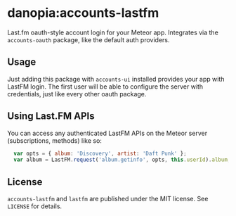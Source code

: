 # danopia:accounts-lastfm
Last.fm oauth-style account login for your Meteor app. Integrates via the `accounts-oauth` package, like the default auth providers.

## Usage
Just adding this package with `accounts-ui` installed provides your app with LastFM login. The first user will be able to configure the server with credentials, just like every other oauth package.

## Using Last.FM APIs
You can access any authenticated LastFM APIs on the Meteor server (subscriptions, methods) like so:
```js
  var opts = { album: 'Discovery', artist: 'Daft Punk' };
  var album = LastFM.request('album.getinfo', opts, this.userId).album;
```

## License
`accounts-lastfm` and `lastfm` are published under the MIT license. See `LICENSE` for details.
